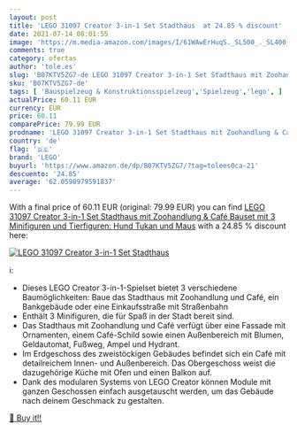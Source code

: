 ```yaml
---
layout: post
title: 'LEGO 31097 Creator 3-in-1 Set Stadthaus  at 24.85 % discount'
date: 2021-07-14 08:01:55
image: 'https://m.media-amazon.com/images/I/61WAwErHuqS._SL500_._SL400_.jpg'
comments: true
category: ofertas
author: 'tole.es'
slug: 'B07KTV5ZG7-de LEGO 31097 Creator 3-in-1 Set Stadthaus mit Zoohandlung &...'
sku: 'B07KTV5ZG7-de'
tags: [ 'Bauspielzeug & Konstruktionsspielzeug','Spielzeug','lego', ]
actualPrice: 60.11 EUR
currency: EUR
price: 60.11
comparePrice: 79.99 EUR
prodname: 'LEGO 31097 Creator 3-in-1 Set Stadthaus mit Zoohandlung & Café  Bauset mit 3 Minifiguren und Tierfiguren: Hund  Tukan und Maus'
country: 'de'
flag: '🇩🇪'
brand: 'LEGO'
buyurl: 'https://www.amazon.de/dp/B07KTV5ZG7/?tag=tolees0ca-21'
descuento: '24.85'
average: '62.0598979591837'
---
```


With a final price of 60.11 EUR (original: 79.99 EUR) you can find [LEGO 31097 Creator 3-in-1 Set Stadthaus mit Zoohandlung & Café  Bauset mit 3 Minifiguren und Tierfiguren: Hund  Tukan und Maus](https://www.amazon.de/dp/B07KTV5ZG7/?tag=tolees0ca-21) with a  24.85 % discount here:

[![LEGO 31097 Creator 3-in-1 Set Stadthaus ](https://m.media-amazon.com/images/I/61WAwErHuqS._SL500_._SL400_.jpg)](https://www.amazon.de/dp/B07KTV5ZG7/?tag=tolees0ca-21)

ℹ️:

- Dieses LEGO Creator 3-in-1-Spielset bietet 3 verschiedene Baumöglichkeiten: Baue das Stadthaus mit Zoohandlung und Café, ein Bankgebäude oder eine Einkaufsstraße mit Straßenbahn
- Enthält 3 Minifiguren, die für Spaß in der Stadt bereit sind.
- Das Stadthaus mit Zoohandlung und Café verfügt über eine Fassade mit Ornamenten, einem Café-Schild sowie einen Außenbereich mit Blumen, Geldautomat, Fußweg, Ampel und Hydrant.
- Im Erdgeschoss des zweistöckigen Gebäudes befindet sich ein Café mit detailreichem Innen- und Außenbereich. Das Obergeschoss weist die dazugehörige Küche mit Ofen und einen Balkon auf.
- Dank des modularen Systems von LEGO Creator können Module mit ganzen Geschossen einfach ausgetauscht werden, um das Gebäude nach deinem Geschmack zu gestalten.

[🛒 Buy it!!](https://www.amazon.de/dp/B07KTV5ZG7/?tag=tolees0ca-21)
